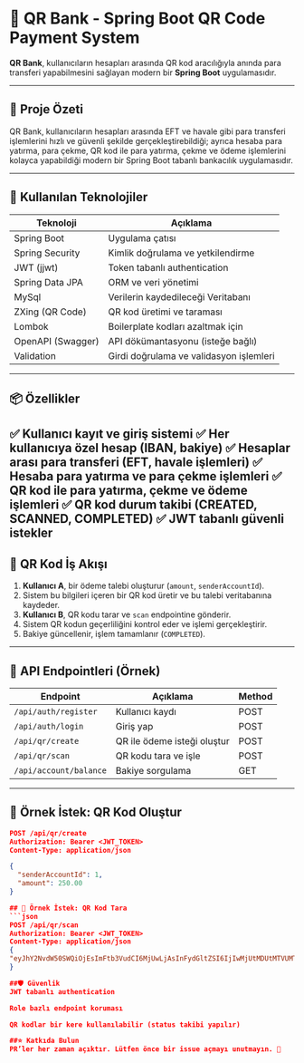 # 💸 QR Bank - Spring Boot QR Code Payment System

**QR Bank**, kullanıcıların hesapları arasında QR kod aracılığıyla anında para transferi yapabilmesini sağlayan modern bir **Spring Boot** uygulamasıdır.

---

## 🧠 Proje Özeti

QR Bank, kullanıcıların hesapları arasında EFT ve havale gibi para transferi işlemlerini hızlı ve güvenli şekilde gerçekleştirebildiği;
ayrıca hesaba para yatırma, para çekme, QR kod ile para yatırma, çekme ve ödeme işlemlerini kolayca yapabildiği modern bir Spring Boot tabanlı bankacılık uygulamasıdır.



---

## 🚀 Kullanılan Teknolojiler

| Teknoloji           | Açıklama                                      |
|---------------------|-----------------------------------------------|
| Spring Boot         | Uygulama çatısı                               |
| Spring Security     | Kimlik doğrulama ve yetkilendirme             |
| JWT (jjwt)          | Token tabanlı authentication                  |
| Spring Data JPA     | ORM ve veri yönetimi                          |
| MySql               | Verilerin kaydedileceği Veritabanı            |
| ZXing (QR Code)     | QR kod üretimi ve taraması                    |
| Lombok              | Boilerplate kodları azaltmak için             |
| OpenAPI (Swagger)   | API dökümantasyonu (isteğe bağlı)             |
| Validation           | Girdi doğrulama ve validasyon işlemleri       |
---

## 📦 Özellikler

✅ Kullanıcı kayıt ve giriş sistemi
✅ Her kullanıcıya özel hesap (IBAN, bakiye)
✅ Hesaplar arası para transferi (EFT, havale işlemleri)
✅ Hesaba para yatırma ve para çekme işlemleri
✅ QR kod ile para yatırma, çekme ve ödeme işlemleri
✅ QR kod durum takibi (CREATED, SCANNED, COMPLETED)
✅ JWT tabanlı güvenli istekler
---
## 📸 QR Kod İş Akışı

1. **Kullanıcı A**, bir ödeme talebi oluşturur (`amount`, `senderAccountId`).
2. Sistem bu bilgileri içeren bir QR kod üretir ve bu talebi veritabanına kaydeder.
3. **Kullanıcı B**, QR kodu tarar ve `scan` endpointine gönderir.
4. Sistem QR kodun geçerliliğini kontrol eder ve işlemi gerçekleştirir.
5. Bakiye güncellenir, işlem tamamlanır (`COMPLETED`).

---

## 📍 API Endpointleri (Örnek)

| Endpoint                      | Açıklama                     | Method |
|------------------------------|------------------------------|--------|
| `/api/auth/register`         | Kullanıcı kaydı              | POST   |
| `/api/auth/login`            | Giriş yap                    | POST   |
| `/api/qr/create`             | QR ile ödeme isteği oluştur | POST   |
| `/api/qr/scan`               | QR kodu tara ve işle         | POST   |
| `/api/account/balance`       | Bakiye sorgulama             | GET    |

---

## 🧪 Örnek İstek: QR Kod Oluştur

```json
POST /api/qr/create
Authorization: Bearer <JWT_TOKEN>
Content-Type: application/json

{
  "senderAccountId": 1,
  "amount": 250.00
}

## 🧪 Örnek İstek: QR Kod Tara
```json
POST /api/qr/scan
Authorization: Bearer <JWT_TOKEN>
Content-Type: application/json
{
"eyJhY2NvdW50SWQiOjEsImFtb3VudCI6MjUwLjAsInFydGltZSI6IjIwMjUtMDUtMTVUMTQ6NTAifQ=="
}

##🛡️ Güvenlik
JWT tabanlı authentication

Role bazlı endpoint koruması

QR kodlar bir kere kullanılabilir (status takibi yapılır)

##⭐ Katkıda Bulun
PR’ler her zaman açıktır. Lütfen önce bir issue açmayı unutmayın. 🙌

